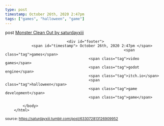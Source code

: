 ```yaml
---
type: post
timestamp: October 26th, 2020 2:47pm
tags: ["games", "halloween", "game"]
---
```

post
<a href=" https://href.li/?https://saturdayxiii.itch.io/monster-clean-out">
                        Monster Clean Out by saturdayxiii                    </a>
                
                
                
                                <div id="footer">
                <span id="timestamp"> October 26th, 2020 2:47pm </span>
                                                          <span class="tag">games</span>
                                          <span class="tag">video games</span>
                                          <span class="tag">godot engine</span>
                                          <span class="tag">itch.io</span>
                                          <span class="tag">halloween</span>
                                          <span class="tag">game development</span>
                                          <span class="tag">game</span>
                                                    
            </body>
        </html>

        
<small>source: https://saturdayxiii.tumblr.com/post/633072813126909952</small>